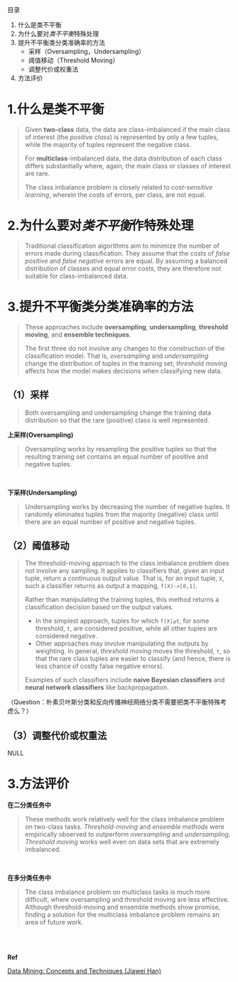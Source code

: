 目录
1. 什么是类不平衡
2. 为什么要对*类不平衡*特殊处理
2. 提升不平衡类分类准确率的方法
    - 采样（Oversampling，Undersampling）
    - 阈值移动（Threshold Moving）
    - 调整代价或权重法
3. 方法评价

# 1.什么是类不平衡
> Given **two-class** data, the data are class-imbalanced if the main class of interest (the
*positive class*) is represented by only a few tuples, while the majority of tuples represent
the negative class.
>
> For **multiclass**-imbalanced data, the data distribution of each class
differs substantially where, again, the main class or classes of interest are rare.
>
>The class imbalance problem is closely related to *cost-sensitive learning*, wherein the costs of
errors, per class, are not equal.

# 2.为什么要对*类不平衡*作特殊处理
> Traditional classification algorithms aim to minimize the number of errors made during classification.
 They assume that the costs of *false positive* and *false negative* errors
are equal. By assuming a balanced distribution of classes and equal error costs, they
are therefore not suitable for class-imbalanced data.

# 3.提升不平衡类分类准确率的方法
> These approaches include  **oversampling**, **undersampling**, **threshold moving**, and **ensemble techniques**.
>
>The first three do not
involve any changes to the construction of the classification model. That is, *oversampling* and *undersampling* change the distribution of tuples in the training set;
*threshold moving* affects how the model makes decisions when classifying new data.

## （1）采样

>Both oversampling and undersampling change the training data distribution so that
the rare (positive) class is well represented.

**上采样(Oversampling)**
> Oversampling works by resampling the positive tuples so that the resulting training set contains an equal number of positive and
negative tuples.

<br />

**下采样(Undersampling)**
> Undersampling works by decreasing the number of negative tuples. It
randomly eliminates tuples from the majority (negative) class until there are an equal
number of positive and negative tuples.

## （2）阈值移动
> The threshold-moving approach to the class imbalance problem does not involve
any sampling. It applies to classifiers that, given an input tuple, return a continuous
output value.
That is, for an input tuple, `X`, such a classifier returns as output a mapping,
`f(X)->[0,1]`.
>
>Rather than manipulating the training tuples, this method returns a classification decision based on the output values.
> - In the simplest approach, tuples for which
`f(X)≥t`, for some threshold, `t`, are considered positive, while all other tuples are considered negative.
> - Other approaches may involve manipulating the outputs by weighting.
In general, *threshold moving* moves the threshold, `t`, so that the rare class tuples are easier to classify (and hence, there is less chance of costly false negative errors).
>
>Examples of
such classifiers include **naive Bayesian classifiers** and **neural network classifiers** like backpropagation.

（Question：朴素贝叶斯分类和反向传播神经网络分类不需要把类不平衡特殊考虑么？）

## （3）调整代价或权重法

NULL

# 3.方法评价

**在二分类任务中**

>These methods work relatively well for the class imbalance problem on two-class
tasks. *Threshold-moving* and *ensemble methods* were empirically observed to outperform *oversampling* and *undersampling*.
*Threshold moving* works well even on data sets that are extremely imbalanced.

<br />

**在多分类任务中**
> The class imbalance problem on multiclass tasks
is much more difficult, where oversampling and threshold moving are less effective.
Although threshold-moving and ensemble methods show promise, finding a solution
for the multiclass imbalance problem remains an area of future work.

<br />
<br />

**Ref**

[Data Mining: Concepts and Techniques (Jiawei Han)]()

